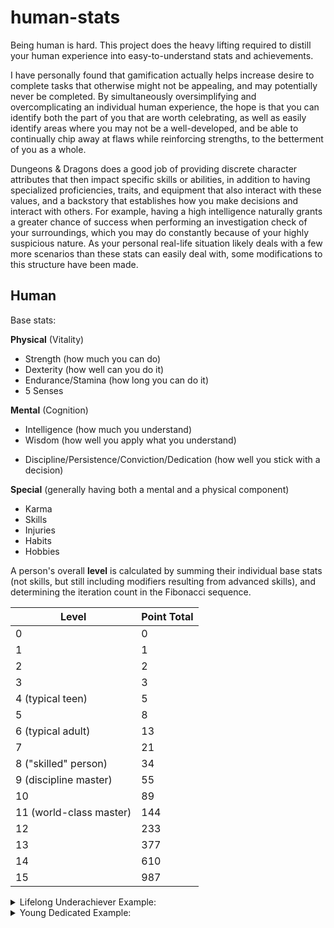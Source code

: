 # human-stats

Being human is hard. This project does the heavy lifting required to distill your human experience into easy-to-understand stats and achievements.

I have personally found that gamification actually helps increase desire to complete tasks that otherwise might not be appealing, and may potentially never be completed. By simultaneously oversimplifying and overcomplicating an individual human experience, the hope is that you can identify both the part of you that are worth celebrating, as well as easily identify areas where you may not be a well-developed, and be able to continually chip away at flaws while reinforcing strengths, to the betterment of you as a whole.

Dungeons & Dragons does a good job of providing discrete character attributes that then impact specific skills or abilities, in addition to having specialized proficiencies, traits, and equipment that also interact with these values, and a backstory that establishes how you make decisions and interact with others. For example, having a high intelligence naturally grants a greater chance of success when performing an investigation check of your surroundings, which you may do constantly because of your highly suspicious nature. As your personal real-life situation likely deals with a few more scenarios than these stats can easily deal with, some modifications to this structure have been made.

## Human

Base stats:

**Physical** (Vitality)

- Strength (how much you can do)
- Dexterity (how well can you do it)
- Endurance/Stamina (how long you can do it)
- 5 Senses

**Mental** (Cognition)

- Intelligence (how much you understand)
- Wisdom (how well you apply what you understand)
<!--- Experience (what you have learned in the process)-->
- Discipline/Persistence/Conviction/Dedication (how well you stick with a decision)

**Special** (generally having both a mental and a physical component)

- Karma
- Skills
- Injuries
- Habits
- Hobbies

A person's overall **level** is calculated by summing their individual base stats (not skills, but still including modifiers resulting from advanced skills), and determining the iteration count in the Fibonacci sequence.

| Level                   	| Point Total 	|
|-------------------------	|-------------	|
| 0                       	| 0           	|
| 1                       	| 1           	|
| 2                       	| 2           	|
| 3                       	| 3           	|
| 4 (typical teen)        	| 5           	|
| 5                       	| 8           	|
| 6 (typical adult)       	| 13          	|
| 7                       	| 21          	|
| 8 ("skilled" person)    	| 34          	|
| 9 (discipline master)   	| 55          	|
| 10                      	| 89          	|
| 11 (world-class master) 	| 144         	|
| 12                      	| 233         	|
| 13                      	| 377         	|
| 14                      	| 610         	|
| 15                      	| 987         	|

<details>

<summary>Lifelong Underachiever Example:</summary>

Hank attended public school until sophomore year of high school, dropped out, held various unskilled manual labor jobs for 50 years, ate out for most of his meals, spent most every evening either drinking and watching television at home or at the local sports bar, and is now retiring.

Obtaining a 9th grade education is just enough to earn Hank a point of intelligence, but the dropout achievement loses him that point, again. Becoming a legal adult and not dying within a year grants him a milestone achievement, gaining him another point of intelligence and wisdom. Performing manual labor for decades resulted in achievements that boosted strength, dexterity, and endurance two points each, but reaching age 65 without a workout regimen in place loses him one of each, again. Working his adult life, instead of choosing unemployment grants him an achievement gaining him two points of discipline, but his habit of going out drinking every night loses him one.

- Strength: 1
- Dexterity: 1
- Endurance: 1

- Intelligence: 1
- Wisdom: 1
- Discipline: 1

- Karma: 0

A total of attribute point total of 6 ranks Hank at a level 4, which is a level or two lower than you would expect for a typical adult.

</details>

<details>

<summary>Young Dedicated Example:</summary>

Xavier attended a private school emphasizing in laying the groundwork for engineering professions, played on a club volleyball team and practiced a martial art and an instrument for all of his teenage years, completed his bachelor's degree at an Ivy League school, spends his free time on various maker projects, and is starting the first job of his professional career as a systems engineer.

Successfully completing specialized schooling gains Xavier three points of intelligence and one of wisdom. Eight years of martial arts boosts strength, dexterity, and endurance two points each. Playing volleyball during that time pushes dexterity and endurance up one point. Practicing an instrument for an extended amount of time grants a point to each of intelligence and discipline. Keeping with three different hobbies until they return dividends grants him a dedicated achievement which nets him another two points in discipline and one in wisdom. Completing a secondary education gives another point in each of intelligence, wisdom, and discipline. Becoming a legal adult and not dying within a year grants him a milestone achievement, gaining him another point of intelligence and wisdom. Practicing a hobby that pushes problem-solving abilities grants a point to intelligence and wisdom.

- Strength: 2
- Dexterity: 3
- Endurance: 3

- Intelligence: 7
- Wisdom: 5
- Discipline: 4

- Karma: 0

A total of attribute point total of 24 ranks Xavier at a level 7, with his focus being more mental than physical.

</details>
